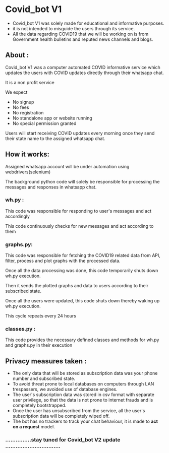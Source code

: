 # **Covid\_bot V1**

- Covid\_bot V1 was solely made for educational and informative purposes.
- it is not intended to misguide the users through its service.
- All the data regarding COVID19 that we will be working on is from Government health bulletins and reputed news channels and blogs.

## **About :**

Covid\_bot V1 was a computer automated COVID informative service which updates the users with COVID updates directly through their whatsapp chat.

It is a non profit service

We expect
- No signup
- No fees
- No registration
- No standalone app or website running
- No special permission granted

Users will start receiving COVID updates every morning once they send their state name to the assigned whatsapp chat.

## **How it works:**

Assigned whatsapp account will be under automation using webdrivers(selenium)

The background python code will solely be responsible for processing the messages and responses in whatsapp chat.

### **wh.py :**

This code was responsible for responding to user&#39;s messages and act accordingly

This code continuously checks for new messages and act according to them

### **graphs.py:**

This code was responsible for fetching the COVID19 related data from API, filter, process and plot graphs with the processed data.

Once all the data processing was done, this code temporarily shuts down wh.py execution.

Then it sends the plotted graphs and data to users according to their subscribed state.

Once all the users were updated, this code shuts down thereby waking up wh.py execution.

This cycle repeats every 24 hours

### **classes.py :**

This code provides the necessary defined classes and methods for wh.py and graphs.py in their execution

## **Privacy measures taken :**

- The only data that will be stored as subscription data was your phone number and subscribed state.
- To avoid threat prone to local databases on computers through LAN trespassers, we avoided use of database engines.
- The user&#39;s subscription data was stored in csv format with separate user privilege, so that the data is not prone to internet frauds and is completely bootstrapped.
- Once the user has unsubscribed from the service, all the user&#39;s subscription data will be completely wiped off.
- The bot has no trackers to track your chat behaviour, it is made to **act on a request** model.


### **...............stay tuned for Covid\_bot V2 update ................................**
